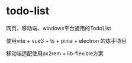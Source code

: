 # todo-list
网页、移动端、windows平台通用的TodoList

使用vite + vue3 + ts + pinia +  electron 的练手项目

移动端适配使用px2rem + lib-flexible方案
